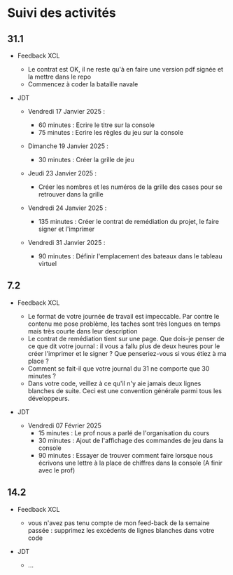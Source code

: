 # Suivi des activités

## 31.1

- Feedback XCL
    - Le contrat est OK, il ne reste qu'à en faire une version pdf signée et la mettre dans le repo
    - Commencez à coder la bataille navale

- JDT
    - Vendredi 17 Janvier 2025 :
        - 60 minutes : Ecrire le titre sur la console
        - 75 minutes : Ecrire les règles du jeu sur la console
    
    - Dimanche 19 Janvier 2025 :
        - 30 minutes : Créer la grille de jeu 
    
    - Jeudi 23 Janvier 2025 :
        - Créer les nombres et les numéros de la grille des cases pour se retrouver dans la grille
    
    - Vendredi 24 Janvier 2025 :
        - 135 minutes : Créer le contrat de remédiation du projet, le faire signer et l'imprimer
    
    - Vendredi 31 Janvier 2025 :
        - 90 minutes : Définir l'emplacement des bateaux dans le tableau virtuel 

## 7.2

- Feedback XCL
    - Le format de votre journée de travail est impeccable. Par contre le contenu me pose problème, les taches sont très longues en temps mais très courte dans leur description
    - Le contrat de remédiation tient sur une page. Que dois-je penser de ce que dit votre journal : il vous a fallu plus de deux heures pour le créer l'imprimer et le signer ? Que penseriez-vous si vous étiez à ma place ?
    - Comment se fait-il que votre journal du 31 ne comporte que 30 minutes ?
    - Dans votre code, veillez à ce qu'il n'y aie jamais deux lignes blanches de suite. Ceci est une convention générale parmi tous les développeurs.
 
- JDT
    - Vendredi 07 Février 2025 
        - 15 minutes : Le prof nous a  parlé de l'organisation du cours
        - 30 minutes : Ajout de l'affichage des commandes de jeu dans la console
        - 90 minutes : Essayer de trouver comment faire lorsque nous écrivons une lettre à la place de chiffres dans la console (A finir avec le prof)

## 14.2
- Feedback XCL
    - vous n'avez pas tenu compte de mon feed-back de la semaine passée : supprimez les excédents de lignes blanches dans votre code
 
- JDT
    - ...

